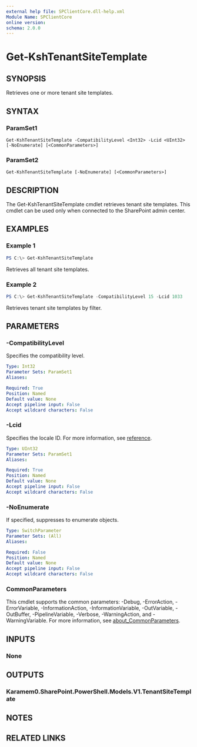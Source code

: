 ```yaml
---
external help file: SPClientCore.dll-help.xml
Module Name: SPClientCore
online version:
schema: 2.0.0
---
```


# Get-KshTenantSiteTemplate

## SYNOPSIS
Retrieves one or more tenant site templates.

## SYNTAX

### ParamSet1
```
Get-KshTenantSiteTemplate -CompatibilityLevel <Int32> -Lcid <UInt32> [-NoEnumerate] [<CommonParameters>]
```

### ParamSet2
```
Get-KshTenantSiteTemplate [-NoEnumerate] [<CommonParameters>]
```

## DESCRIPTION
The Get-KshTenantSiteTemplate cmdlet retrieves tenant site templates.
This cmdlet can be used only when connected to the SharePoint admin center.

## EXAMPLES

### Example 1
```powershell
PS C:\> Get-KshTenantSiteTemplate
```

Retrieves all tenant site templates.

### Example 2
```powershell
PS C:\> Get-KshTenantSiteTemplate -CompatibilityLevel 15 -Lcid 1033
```

Retrieves tenant site templates by filter.

## PARAMETERS

### -CompatibilityLevel
Specifies the compatibility level.

```yaml
Type: Int32
Parameter Sets: ParamSet1
Aliases:

Required: True
Position: Named
Default value: None
Accept pipeline input: False
Accept wildcard characters: False
```

### -Lcid
Specifies the locale ID.
For more information, see [reference](https://docs.microsoft.com/ja-jp/openspecs/windows_protocols/ms-lcid/70feba9f-294e-491e-b6eb-56532684c37f).

```yaml
Type: UInt32
Parameter Sets: ParamSet1
Aliases:

Required: True
Position: Named
Default value: None
Accept pipeline input: False
Accept wildcard characters: False
```

### -NoEnumerate
If specified, suppresses to enumerate objects.

```yaml
Type: SwitchParameter
Parameter Sets: (All)
Aliases:

Required: False
Position: Named
Default value: None
Accept pipeline input: False
Accept wildcard characters: False
```

### CommonParameters
This cmdlet supports the common parameters: -Debug, -ErrorAction, -ErrorVariable, -InformationAction, -InformationVariable, -OutVariable, -OutBuffer, -PipelineVariable, -Verbose, -WarningAction, and -WarningVariable. For more information, see [about_CommonParameters](http://go.microsoft.com/fwlink/?LinkID=113216).

## INPUTS

### None

## OUTPUTS

### Karamem0.SharePoint.PowerShell.Models.V1.TenantSiteTemplate

## NOTES

## RELATED LINKS
